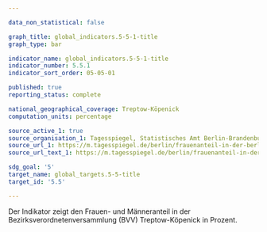 ```yaml
---

data_non_statistical: false

graph_title: global_indicators.5-5-1-title
graph_type: bar

indicator_name: global_indicators.5-5-1-title
indicator_number: 5.5.1
indicator_sort_order: 05-05-01

published: true
reporting_status: complete

national_geographical_coverage: Treptow-Köpenick
computation_units: percentage

source_active_1: true
source_organisation_1: Tagesspiegel, Statistisches Amt Berlin-Brandenburg
source_url_1: https://m.tagesspiegel.de/berlin/frauenanteil-in-der-berliner-parlamenten-politik-wird-wieder-maennersache/25946984.html
source_url_text_1: https://m.tagesspiegel.de/berlin/frauenanteil-in-der-berliner-parlamenten-politik-wird-wieder-maennersache/25946984.html

sdg_goal: '5'
target_name: global_targets.5-5-title
target_id: '5.5'

---
```


Der Indikator zeigt den Frauen- und Männeranteil in der Bezirksverordnetenversammlung (BVV) Treptow-Köpenick in Prozent.
